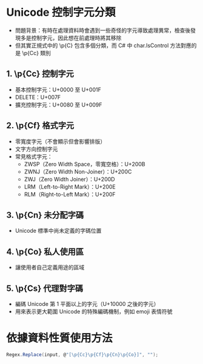 # Unicode 控制字元分類

- 問題背景：有時在處理資料時會遇到一些奇怪的字元導致處理異常，檢查後發現多是控制字元，因此想在前處理時將其移除
- 但其實正規式中的 \p{C} 包含多個分類，而 C# 中 char.IsControl 方法對應的是 \p{Cc} 類別

## 1. \p{Cc} 控制字元

- 基本控制字元：U+0000 至 U+001F
- DELETE：U+007F
- 擴充控制字元：U+0080 至 U+009F

## 2. \p{Cf} 格式字元

- 零寬度字元（不會顯示但會影響排版）
- 文字方向控制字元
- 常見格式字元：
  - ZWSP（Zero Width Space，零寬空格）：U+200B
  - ZWNJ（Zero Width Non-Joiner）：U+200C
  - ZWJ（Zero Width Joiner）：U+200D
  - LRM（Left-to-Right Mark）：U+200E
  - RLM（Right-to-Left Mark）：U+200F

## 3. \p{Cn} 未分配字碼

- Unicode 標準中尚未定義的字碼位置

## 4. \p{Co} 私人使用區

- 讓使用者自己定義用途的區域

## 5. \p{Cs} 代理對字碼

- 編碼 Unicode 第 1 平面以上的字元（U+10000 之後的字元）
- 用來表示更大範圍 Unicode 的特殊編碼機制，例如 emoji 表情符號

# 依據資料性質使用方法

```csharp
Regex.Replace(input, @"[\p{Cc}\p{Cf}\p{Cn}\p{Co}]", "");
```